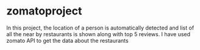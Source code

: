 # zomatoproject
In this project, the location of a person is automatically detected and list of all the near by restaurants is shown along with top 5 reviews. 
I have used zomato API to get the data about the restaurants

